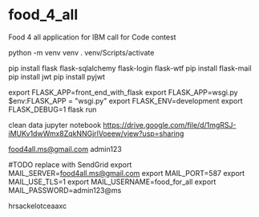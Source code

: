 # food_4_all
Food 4 all application for IBM call for Code contest

python -m venv venv
. venv/Scripts/activate



pip install flask flask-sqlalchemy flask-login flask-wtf
pip install flask-mail
pip install jwt
pip install pyjwt


[//]: # (export FLASK_APP=application)
export FLASK_APP=front_end_with_flask
export FLASK_APP=wsgi.py
$env:FLASK_APP = "wsgi.py"
export FLASK_ENV=development
export FLASK_DEBUG=1
flask run

clean data jupyter notebook
https://drive.google.com/file/d/1mgRSJ-iMUKv1dwWmx8ZqkNNGjrlVoeew/view?usp=sharing


food4all.ms@gmail.com
admin123

#TODO replace with SendGrid
export MAIL_SERVER=food4all.ms@gmail.com
export MAIL_PORT=587
export MAIL_USE_TLS=1
export MAIL_USERNAME=food_for_all
export MAIL_PASSWORD=admin123@ms

hrsackelotceaaxc